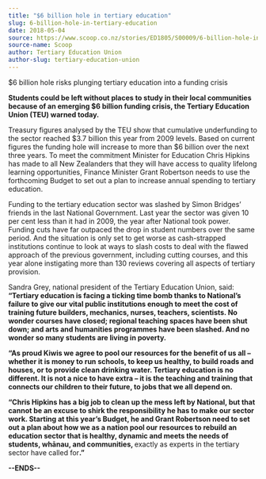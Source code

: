 ```yaml
---
title: "$6 billion hole in tertiary education"
slug: 6-billion-hole-in-tertiary-education
date: 2018-05-04
source: https://www.scoop.co.nz/stories/ED1805/S00009/6-billion-hole-in-tertiary-education.htm
source-name: Scoop
author: Tertiary Education Union
author-slug: tertiary-education-union
---
```


<p>$6 billion hole risks plunging tertiary education into a
funding crisis</p>

<p><strong>Students could be left without
places to study in their local communities because of an
emerging $6 billion funding crisis, the Tertiary Education
Union (TEU) warned today.</strong><strong></strong></p>

<p>Treasury figures analysed by the TEU
show that cumulative underfunding to the sector reached $3.7
billion this year from 2009 levels. Based on current figures
the funding hole will increase to more than $6 billion over
the next three years. To meet the commitment Minister for
Education Chris Hipkins has made to all New Zealanders that
they will have access to quality lifelong learning
opportunities, Finance Minister Grant Robertson needs to use
the forthcoming Budget to set out a plan to increase annual
spending to tertiary education.</p>

<p>Funding to the tertiary
education sector was slashed by Simon Bridges’ friends in
the last National Government. Last year the sector was given
10 per cent less than it had in 2009, the year after
National took power. Funding cuts have far outpaced the drop in student numbers over the same
period. And the situation is only set to get worse as
cash-strapped institutions continue to look at ways to slash
costs to deal with the flawed approach of the previous
government, including cutting courses, and this year alone
instigating more than 130 reviews covering all aspects of
tertiary provision.<p>

<p>Sandra Grey, national president of the
Tertiary Education Union, said: <strong>“Tertiary
education is facing a ticking time bomb thanks to
National’s failure to give our vital public institutions
enough to meet the cost of training future builders,
mechanics, nurses, teachers, scientists. No wonder courses
have closed; regional teaching spaces have been shut down;
and arts and humanities programmes have been slashed. And no
wonder so many students are living in
poverty.</strong></p>

<p><strong>“As proud Kiwis we agree to
pool our resources for the benefit of us all – whether it
is money to run schools, to keep us healthy, to build roads
and houses, or to provide clean drinking water. Tertiary
education is no different. It is not a nice to have extra
– it is the teaching and training that connects our
children to their future, to jobs that we all depend
on.</strong><strong></strong></p>

<p><strong>“Chris Hipkins has
a big job to clean up the mess left by National, but that
cannot be an excuse to shirk the responsibility he has to
make our sector work. Starting at this year’s Budget, he
and Grant Robertson need to set out a plan about how we as a
nation pool our resources to rebuild an education sector
that is healthy, dynamic and meets the needs of students,
whānau, and communities, </strong>exactly as experts in the tertiary sector
have called
for<strong>.”</strong></p>

<p><strong>--ENDS--</strong><strong></strong></p>